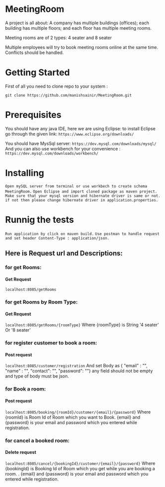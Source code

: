 # MeetingRoom

A project is all about:
A company has multiple buildings (offices); each building has multiple floors; and each floor has multiple meeting rooms.

Meeting rooms are of 2 types: 4 seater and 8 seater

Multiple employees will try to book meeting rooms online at the same time. Conflicts should be handled.

# Getting Started
First of all you need to clone repo to your system :

````git clone https://github.com/manishsainir/MeetingRoom.git````

# Prerequisites
You should have any java IDE, here we are using Eclipse:
to install Eclipse go through the given link:
````https://www.eclipse.org/downloads/````

You should have MysSql server: ````https://dev.mysql.com/downloads/mysql/````
And you can also use workbench for your convenience : ````https://dev.mysql.com/downloads/workbench/````


# Installing

````Open mySQL server from terminal or use workbech to create schema MeetingRoom.````
````Open Eclipse and import cloned package as maven project.````
```` Make sure that your mysql version and hibernate driver is same or not. if not then please change hibernate driver in application.properties.````

# Runnig the tests
````Run application by click on maven build.````
````Use postman to handle request and set header Content-Type : application/json.````
## Here is Request url and Descriptions: 

### for get Rooms:
#### Get Request
````localhost:8085/getRooms````
### for get Rooms by Room Type:
#### Get Request
````localhost:8085/getRooms/{roomType}````
Where {roomType} is String '4 seater' Or '8 seater'
### for register customer to book a room:
#### Post request
````localhost:8085/customer/registration````
And set Body as { "email" : "", "name" : "", "contact": "", "password": ""}
any field should not be empty and type of body must be json.

### for Book a room:
#### Post request
````localhost:8085/booking/{roomId}/customer/{email}/{password}````
Where {roomId} is Room Id of Room which you want to Book.
{email} and {password} is your email and password which you entered while registration.

### for cancel a booked room:
#### Delete request
````localhost:8085/cancel/{bookingId}/customer/{email}/{password}````
Where {bookingId} is Booking Id of Room which you get while you are booking a room. .
{email} and {password} is your email and password which you entered while registration.
